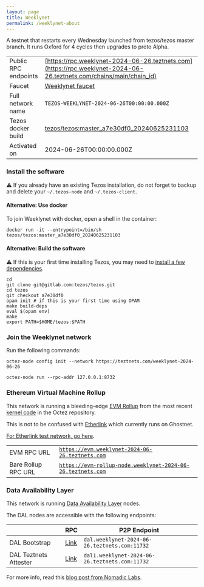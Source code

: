 ```yaml
---
layout: page
title: Weeklynet
permalink: /weeklynet-about
---
```


A testnet that restarts every Wednesday launched from tezos/tezos master branch. It runs Oxford for 4 cycles then upgrades to proto Alpha.

| | |
|-------|---------------------|
| Public RPC endpoints | [https://rpc.weeklynet-2024-06-26.teztnets.com](https://rpc.weeklynet-2024-06-26.teztnets.com/chains/main/chain_id)<br/> |
| Faucet | [Weeklynet faucet](https://faucet.weeklynet-2024-06-26.teztnets.com) |
| Full network name | `TEZOS-WEEKLYNET-2024-06-26T00:00:00.000Z` |
| Tezos docker build | [tezos/tezos:master_a7e30df0_20240625231103](https://hub.docker.com/r/tezos/tezos/tags?page=1&ordering=last_updated&name=master_a7e30df0_20240625231103) |
| Activated on | 2024-06-26T00:00:00.000Z |





### Install the software

⚠️  If you already have an existing Tezos installation, do not forget to backup and delete your `~/.tezos-node` and `~/.tezos-client`.



#### Alternative: Use docker

To join Weeklynet with docker, open a shell in the container:

```
docker run -it --entrypoint=/bin/sh tezos/tezos:master_a7e30df0_20240625231103
```


#### Alternative: Build the software

⚠️  If this is your first time installing Tezos, you may need to [install a few dependencies](https://tezos.gitlab.io/introduction/howtoget.html#setting-up-the-development-environment-from-scratch).

```
cd
git clone git@gitlab.com:tezos/tezos.git
cd tezos
git checkout a7e30df0
opam init # if this is your first time using OPAM
make build-deps
eval $(opam env)
make
export PATH=$HOME/tezos:$PATH
```

### Join the Weeklynet network

Run the following commands:

```
octez-node config init --network https://teztnets.com/weeklynet-2024-06-26

octez-node run --rpc-addr 127.0.0.1:8732
```


### Ethereum Virtual Machine Rollup

This network is running a bleeding-edge [EVM Rollup](https://docs.etherlink.com/welcome/what-is-etherlink) from the most recent [kernel code](https://gitlab.com/tezos/tezos/-/tree/master/etherlink) in the Octez repository.

This is not to be confused with [Etherlink](https://docs.etherlink.com/get-started/connect-your-wallet-to-etherlink) which currently runs on Ghostnet.

[For Etherlink test network, go here](https://docs.etherlink.com/get-started/connect-your-wallet-to-etherlink).

| | |
|-------|---------------------|
| EVM RPC URL | [`https://evm.weeklynet-2024-06-26.teztnets.com`](https://evm.weeklynet-2024-06-26.teztnets.com) |
| Bare Rollup RPC URL | [`https://evm-rollup-node.weeklynet-2024-06-26.teztnets.com`](https://evm-rollup-node.weeklynet-2024-06-26.teztnets.com/global/block/head) |




### Data Availability Layer

This network is running [Data Availability Layer](https://tezos.gitlab.io/shell/dal.html) nodes.


The DAL nodes are accessible with the following endpoints:

| | RPC | P2P Endpoint |
|------------|---------|--------------|
| DAL Bootstrap | [Link](https://dal-bootstrap-rpc.weeklynet-2024-06-26.teztnets.com/p2p/gossipsub/scores) | `dal.weeklynet-2024-06-26.teztnets.com:11732` |
| DAL Teztnets Attester | [Link](https://dal-attester-rpc.weeklynet-2024-06-26.teztnets.com/p2p/gossipsub/scores) | `dal1.weeklynet-2024-06-26.teztnets.com:11732` |


For more info, read this [blog post from Nomadic Labs](https://research-development.nomadic-labs.com/data-availability-layer-tezos.html).



